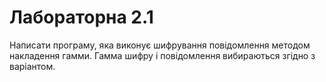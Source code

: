 # Лабораторна 2.1
Написати програму, яка виконує шифрування повідомлення методом накладення гамми. Гамма шифру і повідомлення вибираються згідно з варіантом.
